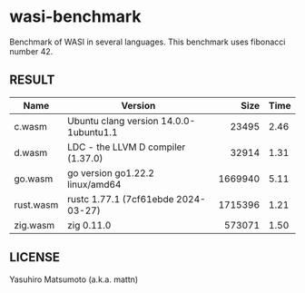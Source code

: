# wasi-benchmark

Benchmark of WASI in several languages. This benchmark uses fibonacci number 42.

## RESULT

|Name|Version|Size|Time|
|-|-|-:|-|
|c.wasm|Ubuntu clang version 14.0.0-1ubuntu1.1|23495|2.46|
|d.wasm|LDC - the LLVM D compiler (1.37.0)|32914|1.31|
|go.wasm|go version go1.22.2 linux/amd64|1669940|5.11|
|rust.wasm|rustc 1.77.1 (7cf61ebde 2024-03-27)|1715396|1.21|
|zig.wasm|zig 0.11.0|573071|1.50|

## LICENSE

Yasuhiro Matsumoto (a.k.a. mattn)
